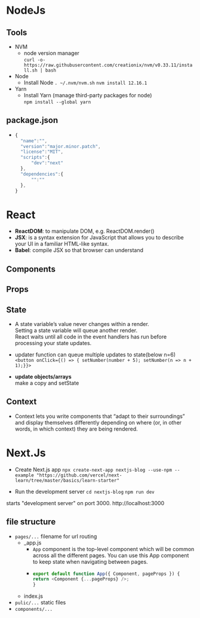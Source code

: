 # NodeJs

## Tools  
- NVM
  - node version manager  
`curl -o- https://raw.githubusercontent.com/creationix/nvm/v0.33.11/install.sh | bash`  
- Node
  - Install Node `. ~/.nvm/nvm.sh`  `nvm install 12.16.1`  
- Yarn 
  - Install Yarn (manage third-party packages for node)  
`npm install --global yarn`

## package.json 
-  
  ```js
  {
    "name":"",
    "version":"major.minor.patch",
    "license":"MIT",
    "scripts":{
        "dev":"next"
    },
    "dependencies":{
        "":""
    },
  }   
  ```

# React
- **ReactDOM**: to manipulate DOM, e.g. ReactDOM.render()  
- **JSX**: is a syntax extension for JavaScript that allows you to describe your UI in a familiar HTML-like syntax.  
- **Babel**: compile JSX so that browser can understand 


## Components

## Props

## State
- A state variable’s value never changes within a render.    
Setting a state variable will queue another render.   
React waits until all code in the event handlers has run before processing your state updates. 

- updater function can queue multiple updates to state(below n=6)
  `<button onClick={() => { setNumber(number + 5); setNumber(n => n + 1);}}> `
- **update objects/arrays**  
make a copy and setState

## Context
- Context lets you write components that “adapt to their surroundings” and display themselves differently depending on where (or, in other words, in which context) they are being rendered.

# Next.Js

- Create Next.js app
`npx create-next-app nextjs-blog --use-npm --example "https://github.com/vercel/next-learn/tree/master/basics/learn-starter"`

- Run the development server
`cd nextjs-blog`
`npm run dev`  

starts "development server" on port 3000. 
http://localhost:3000

## file structure

- `pages/...` filename for url routing
  - _app.js  
    - `App` component is the top-level component which will be common across all the different pages. You can use this App component to keep state when navigating between pages.
    - 
      ```js
      export default function App({ Component, pageProps }) {
      return <Component {...pageProps} />;
      }
      ```
  - index.js
- `pulic/...` static files
- `components/...`
